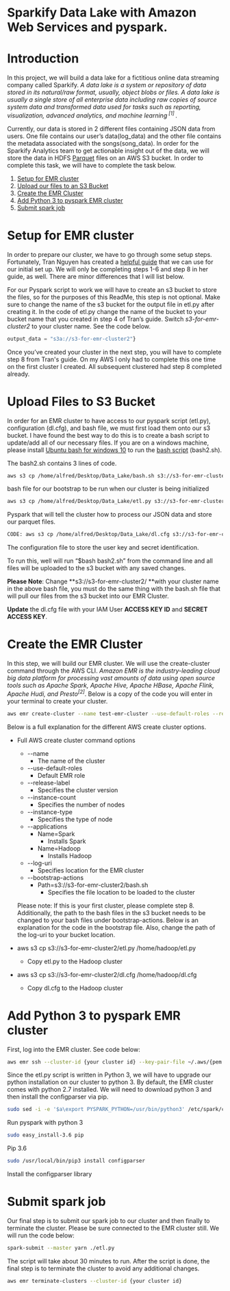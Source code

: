 # Sparkify Data Lake with Amazon Web Services and pyspark.


# Introduction

In this project, we will build a data lake for a fictitious online data streaming company called Sparkify.  _A data lake is a system or repository of data stored in its natural/raw format, usually, object blobs or files. A data lake is usually a single store of all enterprise data including raw copies of source system data and transformed data used for tasks such as reporting, visualization, advanced analytics, and machine learning<sup> [1] </sup>._

Currently, our data is stored in 2 different files containing JSON data from users.  One file contains our user’s data(log_data) and the other file contains the metadata associated with the songs(song_data).  In order for the Sparkify Analytics team to get actionable insight out of the data, we will store the data in HDFS [Parquet](https://acadgild.com/blog/parquet-file-format-hadoop#:~:text=Parquet%2C%20an%20open%20source%20file,in%20any%20Hadoop%20ecosystem%20like) files on an AWS S3 bucket. In order to complete this task, we will have to complete the task below.



1. [Setup for EMR cluster](#setup-for-emr-cluster)
2. [Upload our files to an S3 Bucket ](#upload-our-files-to-an-s3-bucket)
3. [Create the EMR Cluster](#create-the-emr-cluster)
4. [Add Python 3 to pyspark EMR cluster](#add-python-3-to-pyspark-emr-cluster)
5. [Submit spark job](#submit-spark-job)

# Setup for EMR cluster

In order to prepare our cluster, we have to go through some setup steps.  Fortunately, Tran Nguyen has created a [helpful guide](https://towardsdatascience.com/how-to-create-and-run-an-emr-cluster-using-aws-cli-3a78977dc7f0#c46c) that we can use for our initial set up.  We will only be completing steps 1-6 and step 8 in her guide, as well. There are minor differences that I will list below.

For our Pyspark script to work we will have to create an s3 bucket to store the files, so for the purposes of this ReadMe, this step is not optional. Make sure to change the name of the s3 bucket for the output file in etl.py after creating it.  In the code of etl.py change the name of the bucket to your bucket name that you created in step 4 of Tran’s guide.  Switch _s3-for-emr-cluster2_ to your cluster name. See the code below.

```python
output_data = "s3a://s3-for-emr-cluster2"}
```

Once you’ve created your cluster in the next step, you will have to complete step 8 from Tran's guide.  On my AWS I only had to complete this one time on the first cluster I created.  All subsequent clustered had step 8 completed already.




# Upload Files to S3 Bucket

 In order for an EMR cluster to have access to our pyspark script (etl.py), configuration (dl.cfg), and bash file, we must first load them onto our s3 bucket.  I have found the best way to do this is to create a bash script to update/add all of our necessary files.  If you are on a windows machine, please install [Ubuntu bash for windows 10](https://altis.com.au/installing-ubuntu-bash-for-windows-10/) to run the [bash script](https://ryanstutorials.net/bash-scripting-tutorial/bash-script.php) (bash2.sh).

The bash2.sh contains 3 lines of code.
```bash
aws s3 cp /home/alfred/Desktop/Data_Lake/bash.sh s3://s3-for-emr-cluster2/
```
bash file for our bootstrap to be run when our cluster is being initialized  

```bash
aws s3 cp /home/alfred/Desktop/Data_Lake/etl.py s3://s3-for-emr-cluster2/
```
Pyspark that will tell the cluster how to process our JSON data and store our parquet files.

```bash
CODE: aws s3 cp /home/alfred/Desktop/Data_Lake/dl.cfg s3://s3-for-emr-cluster2/
```

The configuration file to store the user key and secret identification.  

To run this, well will run “$bash bash2.sh” from the command line and all files will be uploaded to the s3 bucket with any saved changes.

**Please Note**: Change **s3://s3-for-emr-cluster2/ **with your cluster name in the above bash file, you must do the same thing with the bash.sh file that will pull our files from the s3 bucket into our EMR Cluster.  

**Update** the dl.cfg file with your IAM User **ACCESS KEY ID** and **SECRET ACCESS KEY**.




# Create the EMR Cluster

In this step, we will build our EMR cluster.  We will use the create-cluster command through the AWS CLI. _Amazon EMR is the industry-leading cloud big data platform for processing vast amounts of data using open source tools such as Apache Spark, Apache Hive, Apache HBase, Apache Flink, Apache Hudi, and Presto<sup>[2]</sup>_. Below is a copy of the code you will enter in your terminal to create your cluster.

```bash
aws emr create-cluster --name test-emr-cluster --use-default-roles --release-label emr-5.28.0 --instance-count 3 --instance-type m5.xlarge --applications Name=Spark Name=Hadoop --ec2-attributes KeyName=spark-cluster --log-uri s3://s3-for-emr-cluster2/ --bootstrap-actions Path=s3://s3-for-emr-cluster2/bash.sh
```

Below is a full explanation for the different AWS create cluster options.



*   Full AWS create cluster command options
    *   --name
        *   The name of the cluster
    *   --use-default-roles
        *   Default EMR role
    *   --release-label
        *   Specifies the cluster version
    *   --instance-count
        *   Specifies the number of nodes
    *   --instance-type
        *   Specifies the type of node
    *   --applications
        *   Name=Spark
            *   Installs Spark
        *   Name=Hadoop
            *   Installs Hadoop
    *   --log-uri
        *   Specifies location for the EMR cluster
    *   --bootstrap-actions
        *   Path=s3://s3-for-emr-cluster2/bash.sh
            *   Specifies the file location to be loaded to the cluster  

	Please note: If this is your first cluster, please complete step 8. Additionally, the path to the bash files in the s3 bucket needs to be changed to your bash files under bootstrap-actions.  Below is an explanation for the code in the bootstrap file.  Also, change the path of the log-uri to your bucket location.   



*   aws s3 cp s3://s3-for-emr-cluster2/etl.py /home/hadoop/etl.py
    *   Copy etl.py to the Hadoop cluster
*   aws s3 cp s3://s3-for-emr-cluster2/dl.cfg /home/hadoop/dl.cfg
    *   Copy dl.cfg to the Hadoop cluster


# Add Python 3 to pyspark EMR cluster

First, log into the EMR cluster.  See code below:
```bash
aws emr ssh --cluster-id {your cluster id} --key-pair-file ~/.aws/{pem file name}
```

Since the etl.py script is written in Python 3, we will have to upgrade our python installation on our cluster to python 3.  By default, the EMR cluster comes with python 2.7 installed.  We will need to download python 3 and then install the configparser via pip.


```bash
sudo sed -i -e '$a\export PYSPARK_PYTHON=/usr/bin/python3' /etc/spark/conf/spark-env.sh
```

Run pyspark with python 3

```bash
sudo easy_install-3.6 pip
```

Pip 3.6

```bash
sudo /usr/local/bin/pip3 install configparser
```
Install the configparser library




# Submit spark job

Our final step is to submit our spark job to our cluster and then finally to terminate the cluster.  Please be sure connected to the EMR cluster still. We will run the code below:
```bash
spark-submit --master yarn ./etl.py
```

The script will take about 30 minutes to run.  After the script is done, the final step is to terminate the cluster to avoid any additional changes.    

```bash
aws emr terminate-clusters --cluster-id {your cluster id}
```
